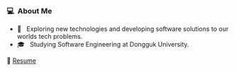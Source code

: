 ### 💻 &nbsp;About Me 

- 🤔 &nbsp; Exploring new technologies and developing software solutions to our worlds tech problems.
- 🎓 &nbsp; Studying Software Engineering at Dongguk University.


📁 [Resume](https://intelligent-side-0f0.notion.site/596169351315458aa2816dbde6865009)
